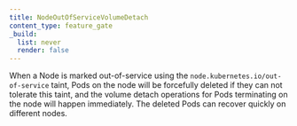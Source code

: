 ```yaml
---
title: NodeOutOfServiceVolumeDetach
content_type: feature_gate
_build:
  list: never
  render: false
---
```

When a Node is marked out-of-service using the
`node.kubernetes.io/out-of-service` taint, Pods on the node will be forcefully deleted
 if they can not tolerate this taint, and the volume detach operations for Pods terminating
 on the node will happen immediately. The deleted Pods can recover quickly on different nodes.
